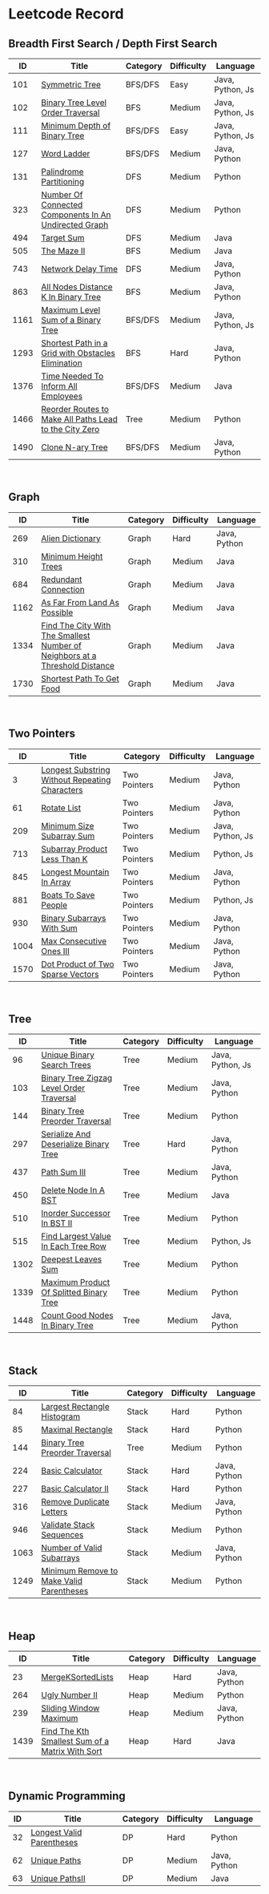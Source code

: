 # Leetcode Record

## Breadth First Search / Depth First Search
ID | Title | Category | Difficulty | Language |
-|-|-|-|-
101 | [Symmetric Tree](/BfsAndDfs/P101SymmetricTree) | BFS/DFS | Easy | Java, Python, Js
102 | [Binary Tree Level Order Traversal](/BfsAndDfs/P102BinaryTreeLevelOrderTraversal) | BFS | Medium | Java, Python, Js
111 | [Minimum Depth of Binary Tree](/BfsAndDfs/P111MinimumDepthOfBinaryTree) | BFS/DFS | Easy | Java, Python, Js
127 | [Word Ladder](/BfsAndDfs/P127WordLadder) | BFS/DFS | Medium | Java, Python
131 | [Palindrome Partitioning](/BfsAndDfs/P131PalindromePartitioning) | DFS | Medium | Python
323 | [Number Of Connected Components In An Undirected Graph](/BfsAndDfs/P323NumberOfConnectedComponentsInAnUndirectedGraph) | DFS | Medium | Python
494 | [Target Sum](/BfsAndDfs/P494TargetSum) | DFS | Medium | Java
505 | [The Maze II](/BfsAndDfs/P505TheMazeII) | BFS | Medium | Java
743 | [Network Delay Time](/BfsAndDfs/P743NetworkDelayTime) | DFS | Medium | Java, Python
863 | [All Nodes Distance K In Binary Tree](/BfsAndDfs/P863AllNodesDistanceKInBinaryTree) | BFS | Medium | Java, Python
1161 |[Maximum Level Sum of a Binary Tree](/BfsAndDfs/P1161MaximumLevelSumOfABinaryTree) | BFS/DFS | Medium | Java, Python, Js
1293 | [Shortest Path in a Grid with Obstacles Elimination](/BfsAndDfs/P1293ShortestPathInAGridWithObstaclesElimination) | BFS | Hard | Java, Python
1376 | [Time Needed To Inform All Employees](/BfsAndDfs/P1376TimeNeededToInformAllEmployees) | BFS/DFS | Medium | Java
1466 | [Reorder Routes to Make All Paths Lead to the City Zero](/BfsAndDfs/ReorderRoutesToMakeAllPathsLeadToTheCityZero) | Tree | Medium | Python
1490 | [Clone N-ary Tree](/BfsAndDfs/P1490CloneNAryTree) | BFS/DFS | Medium | Java, Python


&nbsp;

## Graph
ID | Title | Category | Difficulty | Language |
-|-|-|-|-
269 | [Alien Dictionary](/Graph/P269AlienDictionary) | Graph | Hard | Java, Python
310 | [Minimum Height Trees](/Graph/P310MinimumHeightTrees) | Graph | Medium | Java
684 | [Redundant Connection](/Graph/P684RedundantConnection) | Graph | Medium | Java
1162 | [As Far From Land As Possible](/Graph/P1162AsFarFromLandAsPossible) | Graph | Medium | Java
1334 | [Find The City With The Smallest Number of Neighbors at a Threshold Distance](/Graph/P1334FindTheCityWithTheSmallestNumberOfNeighborsAtAThresholdDistance) | Graph | Medium | Java
1730 | [Shortest Path To Get Food](/Graph/P1730ShortestPathToGetFood) | Graph | Medium | Java

&nbsp;

## Two Pointers
ID | Title | Category | Difficulty | Language |
-|-|-|-|-
3 | [Longest Substring Without Repeating Characters](/TwoPointers/P3LongestSubstringWithoutRepeatingCharacters) | Two Pointers | Medium | Java, Python
61 | [Rotate List](/TwoPointers/P61RotateList) | Two Pointers | Medium | Java, Python
209 | [Minimum Size Subarray Sum](/TwoPointers/P209MinimumSizeSubarraySum) | Two Pointers | Medium | Java, Python, Js
713 | [Subarray Product Less Than K](/TwoPointers/P713SubarrayProductLessThanK) | Two Pointers | Medium | Python, Js
845 | [Longest Mountain In Array](/TwoPointers/P845LongestMountainInArray) | Two Pointers | Medium | Java, Python
881 | [Boats To Save People](/TwoPointers/P881BoatsToSavePeople) | Two Pointers | Medium | Python, Js
930 | [Binary Subarrays With Sum](/TwoPointers/P930BinarySubarraysWithSum) | Two Pointers | Medium | Java, Python
1004 | [Max Consecutive Ones III](/TwoPointers/P1004MaxConsecutiveOnesIII) | Two Pointers | Medium | Java, Python
1570 | [Dot Product of Two Sparse Vectors](/TwoPointers/P1570DotProductOfTwoSparseVectors) | Two Pointers | Medium | Java, Python


&nbsp;

## Tree
ID | Title | Category | Difficulty | Language |
-|-|-|-|-
96 | [Unique Binary Search Trees](/Tree/P96UniqueBinarySearchTrees) | Tree | Medium | Java, Python, Js
103 | [Binary Tree Zigzag Level Order Traversal](/Tree/P103BinaryTreeZigzagLevelOrderTraversal) | Tree | Medium | Java, Python
144 | [Binary Tree Preorder Traversal](/Tree/P144BinaryTreePreorderTraversal) | Tree | Medium | Python
297 | [Serialize And Deserialize Binary Tree](/Tree/P297SerializeAndDeserializeBinaryTree) | Tree | Hard | Java, Python
437 | [Path Sum III](/Tree/P437PathSumIII) | Tree | Medium | Java, Python
450 | [Delete Node In A BST](/Tree/P450DeleteNodeInABST) | Tree | Medium | Java
510 | [Inorder Successor In BST II](/Tree/P510InorderSuccessorInBSTII) | Tree | Medium | Python
515 | [Find Largest Value In Each Tree Row](/Tree/P515FindLargestValueInEachTreeRow) | Tree | Medium | Python, Js
1302 | [Deepest Leaves Sum](/Tree/P1302DeepestLeavesSum) | Tree | Medium | Python
1339 | [Maximum Product Of Splitted Binary Tree](/Tree/P1139MaximumProductOfSplittedBinaryTree) | Tree | Medium | Python
1448 | [Count Good Nodes In Binary Tree](/Tree/P1448CountGoodNodesInBinaryTree) | Tree | Medium | Java, Python


&nbsp;

## Stack
ID | Title | Category | Difficulty | Language |
-|-|-|-|-
84 | [Largest Rectangle Histogram](/Stack/P84LargestRectangleHistogram) | Stack | Hard | Python
85 | [Maximal Rectangle](/Stack/P85MaximalRectangle) | Stack | Hard | Python
144 | [Binary Tree Preorder Traversal](/Tree/P144BinaryTreePreorderTraversal) | Tree | Medium | Python
224 | [Basic Calculator](/Stack/P224BasicCalculator) | Stack | Hard | Java, Python
227 | [Basic Calculator II](/Stack/P224BasicCalculatorII) | Stack | Hard |  Python
316 | [Remove Duplicate Letters](/Stack/P316RemoveDuplicateLetters) | Stack | Medium | Java, Python
946 | [Validate Stack Sequences](/Stack/P946ValidateStackSequences) | Stack | Medium | Python
1063 | [Number of Valid Subarrays](/Stack/P1063NumberOfValidSubarrays) | Stack | Medium | Java, Python
1249 | [Minimum Remove to Make Valid Parentheses](/Stack/P1249MinimumRemoveToMakeValidParentheses) | Stack | Medium | Python


&nbsp;

## Heap
ID | Title | Category | Difficulty | Language |
-|-|-|-|-
23 | [MergeKSortedLists](/Heap/P23MergeKSortedLists) | Heap | Hard | Java, Python
264 | [Ugly Number II](/Heap/P264UglyNumberII) | Heap | Medium | Python
239 | [Sliding Window Maximum](/Heap/P239SlidingWindowMaximum) | Heap | Medium | Java, Python
1439 | [Find The Kth Smallest Sum of a Matrix With Sort](/Heap/P1439FindTheKthSmallestSumofAMatrixWithSort) | Heap | Hard | Java


&nbsp;

## Dynamic Programming
ID | Title | Category | Difficulty | Language |
-|-|-|-|-
32 | [Longest Valid Parentheses](/DP/P32LongestValidParentheses) | DP | Hard | Python
62 | [Unique Paths](/DP/P62UniquePaths) | DP | Medium | Java, Python
63 | [Unique PathsII](/DP/P63UniquePathsII) | DP | Medium | Java